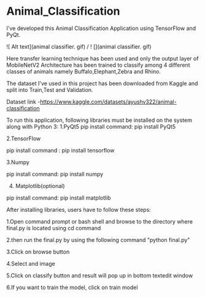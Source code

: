 # Animal_Classification
I've developed this Animal Classification Application using TensorFlow and PyQt. 

 ![ Alt text](animal classifier. gif) / ! [](animal classifier. gif)

Here transfer learning technique has been used and only the output layer of MobileNetV2 Architecture has been trained to classify among 4 different classes of animals namely Buffalo,Elephant,Zebra and Rhino.

The dataset I've used in this project has been downloaded from Kaggle and split into Train,Test and Validation.

Dataset link -https://www.kaggle.com/datasets/ayushv322/animal-classification

To run this application, following libraries must be installed on the system along with Python 3:
1.PyQt5
pip install command: pip install PyQt5

2.TensorFlow

pip install command : pip install tensorflow

3.Numpy

pip install command: pip install numpy

4. Matplotlib(optional)

pip install command: pip install matplotlib

After installing libraries, users have to follow these steps:

1.Open command prompt or bash shell and browse to the directory where final.py is located using cd command

2.then run the final.py by using the following command "python final.py"

3.Click on browse button

4.Select and image

5.Click on classify button and result will pop up in bottom textedit window

6.If you want to train the model, click on train model
